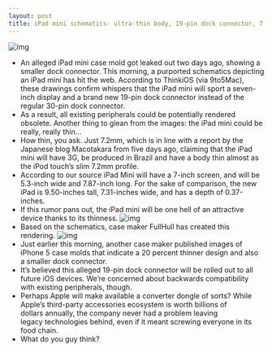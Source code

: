 ```yaml
---
layout: post
title: iPad mini schematics- ultra-thin body, 19-pin dock connector, 7 display
---
```

![img](http://media.idownloadblog.com/wp-content/uploads/2012/07/iPad-mini-schematics-ThinkiOS-001.png)
* An alleged iPad mini case mold got leaked out two days ago, showing a smaller dock connector. This morning, a purported schematics depicting an iPad mini has hit the web. According to ThinkiOS (via 9to5Mac), these drawings confirm whispers that the iPad mini will sport a seven-inch display and a brand new 19-pin dock connector instead of the regular 30-pin dock connector.
* As a result, all existing peripherals could be potentially rendered obsolete. Another thing to glean from the images: the iPad mini could be really, really thin…
* How thin, you ask. Just 7.2mm, which is in line with a report by the Japanese blog Macotakara from five days ago, claiming that the iPad mini will have 3G, be produced in Brazil and have a body thin almost as the iPod touch’s slim 7.2mm profile.
* According to our source iPad Mini will have a 7-inch screen, and will be 5.3-inch wide and 7.87-inch long. For the sake of comparison, the new iPad is 9.50-inches tall, 7.31-inches wide, and has a depth of 0.37-inches.
* If this rumor pans out, the iPad mini will be one hell of an attractive device thanks to its thinness.
![img](http://media.idownloadblog.com/wp-content/uploads/2012/07/iPad-mini-schematics-ThinkiOS-002.png)
* Based on the schematics, case maker FullHull has created this rendering.
![img](http://media.idownloadblog.com/wp-content/uploads/2012/07/iPad-mini-schematics-ThinkiOS-003.jpeg)
* Just earlier this morning, another case maker published images of iPhone 5 case molds that indicate a 20 percent thinner design and also a smaller dock connector.
* It’s believed this alleged 19-pin dock connector will be rolled out to all future iOS devices. We’re concerned about backwards compatibility with existing peripherals, though.
* Perhaps Apple will make available a converter dongle of sorts? While Apple’s third-party accessories ecosystem is worth billions of dollars annually, the company never had a problem leaving legacy technologies behind, even if it meant screwing everyone in its food chain.
* What do you guy think?

